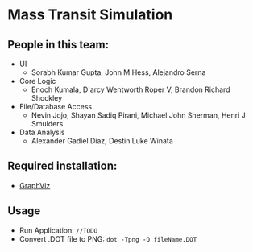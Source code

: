 Mass Transit Simulation
=================

People in this team:
-----------------
* UI
    * Sorabh Kumar Gupta, John M Hess, Alejandro Serna
* Core Logic
    * Enoch Kumala, D'arcy Wentworth Roper V, Brandon Richard Shockley
* File/Database Access
    * Nevin Jojo, Shayan Sadiq Pirani, Michael John Sherman, Henri J Smulders
* Data Analysis
    * Alexander Gadiel Diaz, Destin Luke Winata

Required installation:
-----------------
* [GraphViz](https://graphviz.gitlab.io/download/)

Usage
-----------------
* Run Application: `//TODO`
* Convert .DOT file to PNG: `dot -Tpng -O fileName.DOT`
